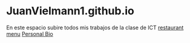 # JuanVielmann1.github.io
En este espacio subire todos mis trabajos de la clase de ICT
[restaurant menu](restaurantmenu.html)
[Personal Bio](Personalbio.html)
